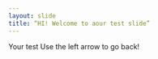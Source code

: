 ```yaml
---
layout: slide
title: “HI! Welcome to aour test slide”
---
```

Your test
Use the left arrow to go back!
